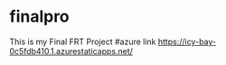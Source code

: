 # finalpro
This is my Final FRT Project
#azure link https://icy-bay-0c5fdb410.1.azurestaticapps.net/
